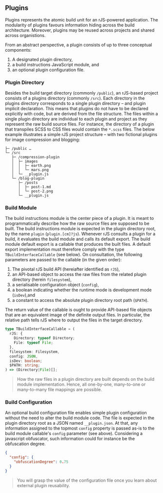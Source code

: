 ## Plugins

Plugins represents the atomic build unit for an rJS-powered application. The modularity of plugins favours information hiding across the build architecture. Moreover, plugins may be reused across projects and shared across organistions.

From an abstract perspective, a plugin consists of up to three conceptual components:

1. A designated plugin directory,
2. a build instructions JavaScript module, and
3. an optional plugin configuration file.

### Plugin Directory

Besides the build target directory (commonly `/public`), an rJS-based project consists of a plugins directory (commonly `/src`). Each directory in the plugins directory corresponds to a single plugin directory – and plugin implicit declaration. This means that plugins do not have to be declared explicitly with code, but are derived from the file structure. The files within a single plugin directory are individual to each plugin and project as they represent the raw build source files. For instance, the directory of a plugin that transpiles SCSS to CSS files would contain the `*.scss` files. The below example illustrates a simple rJS project structure – with two fictional plugins for image compression and blogging:

``` dir
├─ /public …
└─ /src
   ├─ /compression-plugin
   │  ├─ images
   │  │  ├─ earth.png
   │  │  └─ mars.png
   │  └─ __plugin.js
   └─ /blog-plugin
      ├─ /posts
      │  ├─ post-1.md
      │  └─ post-2.png
      └─ __plugin.js
```

### Build Module

The build instructions module is the center piece of a plugin. It is meant to programmatically describe how the raw source files are supposed to be built. The build instructions module is expected in the plugin directory root, by the name `plugin` (`plugin.[cm]?js`). Whenever rJS consults a plugin for a build, it evaluates the build module and calls its default export. The build module default export is a callable that produces the built files. A default export implementation must therefore comply with the type `TBuildInterfaceCallable` (see below). On consultation, the following parameters are passed to the callable (in the given order):

1. The pivotal rJS build API (hereiafter identified as `rJS`),
2. an API-based object to access the raw files from the related plugin directory (herein `filesystem`),
3. a serialisable configuration object (`config`),
4. a boolean indicating whether the runtime mode is development mode  (`isDev`),and
5. a constant to access the absolute plugin directory root path (`$PATH`).

The return value of the callable is ought to provide API-based file objects that are an equivalent image of the definite output files. In particular, the relative path tells rJS where to output the files in the target directory.

``` ts
type TBuildInterfaceCallable = (
  rJS: {
    Directory: typeof Directory;
    File: typeof File;
  },
  filesystem: Filesystem,
  config: JSON,
  isDev: boolean;
  $PATH: string;
) => (Directory|File)[];
```

> How the raw files in a plugin directory are built depends on the build module implementation. Hence, all one-by-one, many-to-one or many-to-many file mappings are possible.

### Build Configuration

An optional build configuration file enables simple plugin configuration without the need to alter the build module code. The file is expected in the plugin directory root as a JSON named `__plugin.json`. At that, any information assigned to the topmost `config` property is passed as-is to the build module callable's `config` parameter (see above). Considering a javascript obfuscator, such information could for instance be the obfuscation degree.

``` json
{
  "config": {
    "obfuscationDegree": 0.75
  }
}
```

> You will grasp the value of the configuration file once you learn about external plugin reusability.